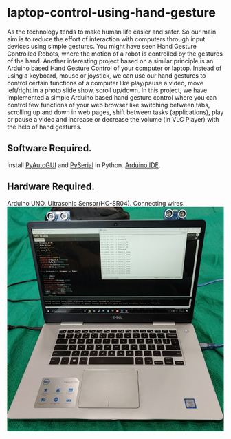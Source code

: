 # laptop-control-using-hand-gesture
As the technology tends to make human life easier and safer. So our main aim is to reduce the effort of interaction with computers through input devices using simple gestures.
You might have seen Hand Gesture Controlled Robots, where the motion of a robot is controlled by the gestures of the hand. Another interesting project based on a similar principle is an Arduino based Hand Gesture Control of your computer or laptop.
Instead of using a keyboard, mouse or joystick, we can use our hand gestures to control certain functions of a computer like play/pause a video, move left/right in a photo slide show, scroll up/down.
​In this project, we have implemented a simple Arduino based hand gesture control where you can control few functions of your web browser like switching between tabs, scrolling up and down in web pages, shift between tasks (applications), play or pause a video and increase or decrease the volume (in VLC Player) with the help of hand gestures.
## Software Required.
Install [PyAutoGUI](https://pypi.org/project/PyAutoGUI/) and [PySerial](https://pypi.org/project/pyserial/) in Python.
[Arduino IDE](https://www.arduino.cc/en/Main/Software).
## Hardware Required.
Arduino UNO.
Ultrasonic Sensor(HC-SR04).
Connecting wires.
![](ardunosetuponlapto.jpeg)
